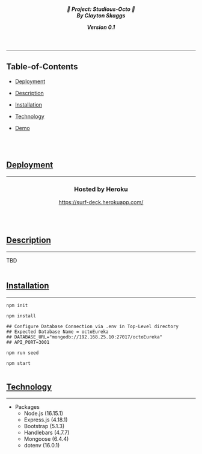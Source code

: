 
<h5 align="center">

💼 Project: Studious-Octo 💼<br>
By Clayton Skaggs<br>

Version 0.1</h5>
</div>
  <br>

----

## Table-of-Contents

* [Deployment](#deployment)
* [Description](#description)
* [Installation](#installation)
  
* [Technology](#technology)

* [Demo](#demo)

  <br>
  <br>

## [Deployment](#table-of-contents)

  ----

  <div align="center">
  <h3> Hosted by Heroku</h3>
  <a href="https://surf-deck.herokuapp.com/">https://surf-deck.herokuapp.com/</a>
  </div>
  <br>
  <br>
  <br>

## [Description](#table-of-contents)

---
  TBD
<br>
<br>

## [Installation](#table-of-contents)

----

````
npm init
 
npm install

## Configure Database Connection via .env in Top-Level directory
## Expected Database Name = octoEureka
## DATABASE_URL="mongodb://192.168.25.10:27017/octoEureka"
## API_PORT=3001

npm run seed

npm start


````


## [Technology](#table-of-contents)

  ----

- Packages
  - Node.js (16.15.1)
  - Express.js (4.18.1)
  - Bootstrap (5.1.3)
  - Handlebars (4.7.7)
  * Mongoose (6.4.4)
  * dotenv (16.0.1)

<br>
<br>

<br>
<br>

